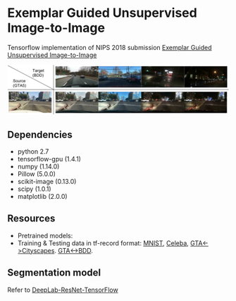 # Exemplar Guided Unsupervised Image-to-Image
Tensorflow implementation of NIPS 2018 submission [Exemplar Guided Unsupervised Image-to-Image](https://arxiv.org/abs/1805.11145)

![alt text](imgs/teaser_GTA2BDD.svg)

## Dependencies
- python 2.7
- tensorflow-gpu (1.4.1)
- numpy (1.14.0)
- Pillow (5.0.0)
- scikit-image (0.13.0)
- scipy (1.0.1)
- matplotlib (2.0.0)


## Resources
- Pretrained models: 
- Training & Testing data in tf-record format: [MNIST](http://homes.esat.kuleuven.be/~liqianma/NIPS18_EGUNIT/data/mnist_tf.zip), [Celeba](http://homes.esat.kuleuven.be/~liqianma/NIPS18_EGUNIT/data/celeba_tf.zip), [GTA<->Cityscapes](http://homes.esat.kuleuven.be/~liqianma/NIPS18_EGUNIT/data/gta_city_tf.zip). [GTA<->BDD](http://homes.esat.kuleuven.be/~liqianma/NIPS18_EGUNIT/data/gta_bdd_tf.zip).

## Segmentation model 
Refer to [DeepLab-ResNet-TensorFlow](https://github.com/DrSleep/tensorflow-deeplab-resnet)

